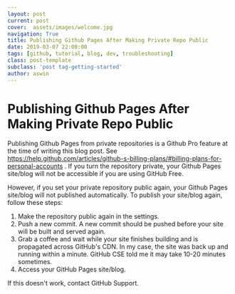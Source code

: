 ```yaml
---
layout: post
current: post
cover:  assets/images/welcome.jpg
navigation: True
title: Publishing Github Pages After Making Private Repo Public 
date: 2019-03-07 22:08:00
tags: [github, tutorial, blog, dev, troubleshooting]
class: post-template
subclass: 'post tag-getting-started'
author: aswin
---
```


# Publishing Github Pages After Making Private Repo Public

Publishing Github Pages from private repositories is a Github Pro feature at the time of writing this blog post. See https://help.github.com/articles/github-s-billing-plans/#billing-plans-for-personal-accounts . If you turn the repository private, your Github Pages site/blog will not be accessible if you are using GitHub Free.

However, if you set your private repository public again, your Github Pages site/blog will not published automatically. To publish your site/blog again, follow these steps:

1. Make the repository public again in the settings.
2. Push a new commit. A new commit should be pushed before your site will be built and served again.
3. Grab a coffee and wait while your site finishes building and is propagated across GitHub's CDN. In my case, the site was back up and running within a minute. GitHub CSE told me it may take 10-20 minutes sometimes.
4. Access your GitHub Pages site/blog.

If this doesn't work, contact GitHub Support.
